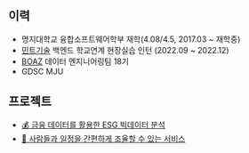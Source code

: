 ## 이력
- 명지대학교 융합소프트웨어학부 재학(4.08/4.5, 2017.03 ~ 재학중)
- [민트기술](https://mintech.kr/) 백엔드 학교연계 현장실습 인턴 (2022.09 ~ 2022.12)
- [BOAZ](https://www.bigdataboaz.com/) 데이터 엔지니어링팀 18기   
- GDSC MJU 

## 프로젝트
- [💰 금융 데이터를 활용한 ESG 빅데이터 분석](https://github.com/choeunhak/ESG_hadoop_spark_analysis)
- [👫 사람들과 일정을 간편하게 조율할 수 있는 서비스](https://github.com/Modu-Moija/momo-server)
